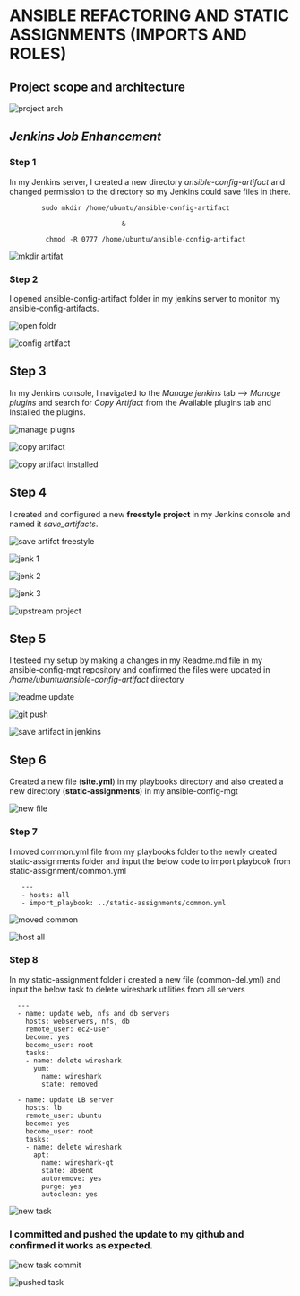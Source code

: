 #  **ANSIBLE REFACTORING AND STATIC ASSIGNMENTS (IMPORTS AND ROLES)**

 ## Project scope and architecture
  
  ![project arch](https://user-images.githubusercontent.com/79808404/197327592-9b79d643-7903-43b1-b2bf-380220030d5d.JPG)


## _Jenkins Job Enhancement_

 ### Step 1
   In my Jenkins server, I created a new directory _ansible-config-artifact_ and changed permission to the directory so my Jenkins could save files in there.
    
            sudo mkdir /home/ubuntu/ansible-config-artifact

                                &
            
             chmod -R 0777 /home/ubuntu/ansible-config-artifact



![mkdir artifat](https://user-images.githubusercontent.com/79808404/197327073-ecaa6f14-d88e-49f4-8c4b-cb0fca66e793.JPG)


### Step 2 
  I opened ansible-config-artifact folder in my jenkins server to monitor my ansible-config-artifacts.

![open foldr](https://user-images.githubusercontent.com/79808404/197340647-d7b013ac-1a4b-4e1e-ad7d-ab814f606450.JPG)

 ![config artifact](https://user-images.githubusercontent.com/79808404/197340655-6aa6a137-d775-4e62-b0da-f6c91270a6f3.JPG)



## Step 3
  In my Jenkins console, I navigated to the  _Manage jenkins_ tab --> _Manage plugins_ and search for _Copy Artifact_  from the Available plugins tab and Installed the plugins.
    
   ![manage plugns](https://user-images.githubusercontent.com/79808404/197339671-47051fd8-526d-43a7-ab03-ada17cc5a919.JPG)
 
   ![copy artifact](https://user-images.githubusercontent.com/79808404/197339683-2c2d83ee-cb61-4b78-97a1-8555b2fc6a3c.JPG)

   ![copy artifact installed](https://user-images.githubusercontent.com/79808404/197339692-d4a29263-471a-44b6-9822-17b1429211a4.JPG)
   
 ## Step 4
   I created and configured a new **freestyle project** in my Jenkins console and named it _save_artifacts_.
   
   ![save artifct freestyle](https://user-images.githubusercontent.com/79808404/197339855-f0ea3ece-4726-4706-8482-8f0ebd32dbe2.JPG)

   ![jenk 1](https://user-images.githubusercontent.com/79808404/197339865-3cbe083e-db9c-458b-8ed0-b98938e97c89.JPG)

   ![jenk 2](https://user-images.githubusercontent.com/79808404/197339872-57c270f8-b572-41da-b6ce-390fda837659.JPG)

   
   ![jenk 3](https://user-images.githubusercontent.com/79808404/197339877-e02b88c1-bef7-4f03-918a-1f1e5514e1c9.JPG)

   ![upstream project](https://user-images.githubusercontent.com/79808404/197340295-dbd41e25-aa7e-48a4-8ae8-d3c8520f343a.JPG)



## Step 5
  I testeed my setup by making a changes in my Readme.md file in my ansible-config-mgt repository and confirmed the files were updated in _/home/ubuntu/ansible-config-artifact_ directory
  
   ![readme update](https://user-images.githubusercontent.com/79808404/197342826-ebc21f16-0d91-4192-a42f-36152c1d39db.JPG)

  ![git push](https://user-images.githubusercontent.com/79808404/197342830-b1ac6625-6e5f-4a44-b219-14027ce00a75.JPG)

  
  ![save artifact in jenkins](https://user-images.githubusercontent.com/79808404/197342843-4adb36d2-a5e6-4321-a549-1e2b22bc970d.JPG)

   
## Step 6
  Created a new file (**site.yml**) in my playbooks directory and also created a new directory (**static-assignments**) in my ansible-config-mgt
  
   ![new file](https://user-images.githubusercontent.com/79808404/197344718-0fb5e7f4-98b2-4cc7-81ba-4260e5846bed.JPG)

   
### Step 7
  I moved common.yml file from my playbooks folder to the newly created static-assignments folder and input the below code to import playbook from static-assignment/common.yml
  
       ---
       - hosts: all
       - import_playbook: ../static-assignments/common.yml
  
  ![moved common](https://user-images.githubusercontent.com/79808404/197344931-6492e33a-1dae-4bc4-a31f-d27a76f334ed.JPG)
  
  ![host all](https://user-images.githubusercontent.com/79808404/197345218-322fb5ff-4aca-4fd1-91ee-9f17604307df.JPG)

### Step 8
  In my static-assignment folder i created a new file (common-del.yml) and input the below task to delete wireshark utilities from all servers
     
   
      ---
      - name: update web, nfs and db servers
        hosts: webservers, nfs, db
        remote_user: ec2-user
        become: yes
        become_user: root
        tasks:
        - name: delete wireshark
          yum:
            name: wireshark
            state: removed

      - name: update LB server
        hosts: lb
        remote_user: ubuntu
        become: yes
        become_user: root
        tasks:
        - name: delete wireshark
          apt:
            name: wireshark-qt
            state: absent
            autoremove: yes
            purge: yes
            autoclean: yes
   
   
   ![new task](https://user-images.githubusercontent.com/79808404/197345777-c47f822c-e8b6-4d9a-b297-3c4fef9ba099.JPG)

  
 ### I committed and pushed the update to my github and confirmed it works as expected.
   
   
  ![new task commit](https://user-images.githubusercontent.com/79808404/197346312-dba66bba-db17-4e8e-ba0d-0c0b11d49d36.JPG)

   
  ![pushed task](https://user-images.githubusercontent.com/79808404/197346534-b8fbd3ff-9d7e-4e11-9a61-2fbd2119ece1.JPG)

   
   
   
   
